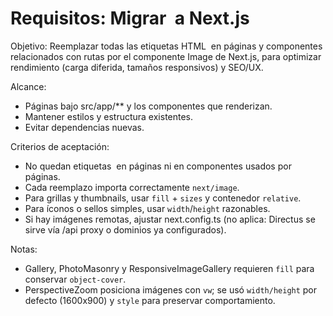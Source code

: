 # Requisitos: Migrar <img> a Next.js <Image>

Objetivo: Reemplazar todas las etiquetas HTML <img> en páginas y componentes relacionados con rutas por el componente Image de Next.js, para optimizar rendimiento (carga diferida, tamaños responsivos) y SEO/UX.

Alcance:
- Páginas bajo src/app/** y los componentes que renderizan.
- Mantener estilos y estructura existentes.
- Evitar dependencias nuevas.

Criterios de aceptación:
- No quedan etiquetas <img> en páginas ni en componentes usados por páginas.
- Cada reemplazo importa correctamente `next/image`.
- Para grillas y thumbnails, usar `fill` + `sizes` y contenedor `relative`.
- Para íconos o sellos simples, usar `width`/`height` razonables.
- Si hay imágenes remotas, ajustar next.config.ts (no aplica: Directus se sirve vía /api proxy o dominios ya configurados).

Notas:
- Gallery, PhotoMasonry y ResponsiveImageGallery requieren `fill` para conservar `object-cover`.
- PerspectiveZoom posiciona imágenes con `vw`; se usó `width/height` por defecto (1600x900) y `style` para preservar comportamiento.
